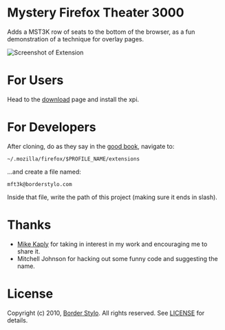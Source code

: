 Mystery Firefox Theater 3000
============

Adds a MST3K row of seats to the bottom of the browser, as a fun demonstration of a technique for overlay pages.

![Screenshot of Extension](http://github.com/thebigbad/mft3k/blob/master/screenshot.png)

For Users
===========

Head to the [download](http://github.com/thebigbad/mft3k/downloads) page and install the xpi.

For Developers
============

After cloning, do as they say in the [good book](https://developer.mozilla.org/en/Setting_up_extension_development_environment#Firefox_extension_proxy_file), navigate to:

    ~/.mozilla/firefox/$PROFILE_NAME/extensions

...and create a file named:

    mft3k@borderstylo.com

Inside that file, write the path of this project (making sure it ends in slash).

Thanks
==========

* [Mike Kaply](https://twitter.com/MikeKaply) for taking in interest in my work and encouraging me to share it.
* Mitchell Johnson for hacking out some funny code and suggesting the name.

License
===========

Copyright (c) 2010, [Border Stylo](http://borderstylo.com/). All rights reserved. See [LICENSE](http://github.com/thebigbad/mft3k/blob/master/LICENSE) for details.
